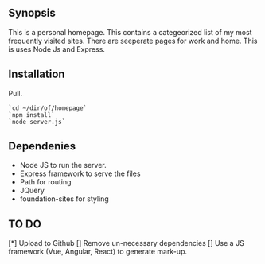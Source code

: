 ## Synopsis

This is a personal homepage. This contains a categeorized list of my most frequently visited sites. There are seeperate pages for work and home. This is uses Node Js and Express.

## Installation

Pull. 
```
`cd ~/dir/of/homepage`
`npm install`
`node server.js`
```

## Dependenies

* Node JS to run the server.
* Express framework to serve the files
* Path for routing
* JQuery
* foundation-sites for styling

## TO DO
[*] Upload to Github
[] Remove un-necessary dependencies
[] Use a JS framework (Vue, Angular, React) to generate mark-up.
